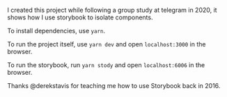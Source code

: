 I created this project while following a group study at telegram in 2020, it shows how I use storybook to isolate components.

To install dependencies, use `yarn`.

To run the project itself, use `yarn dev` and open `localhost:3000` in the browser.

To run the storybook, run `yarn stody` and open `localhost:6006` in the browser.

Thanks @derekstavis for teaching me how to use Storybook back in 2016.
